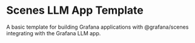 <!-- This README file is going to be the one displayed on the Grafana.com website for your plugin -->

# Scenes LLM App Template

A basic template for building Grafana applications with @grafana/scenes integrating with the Grafana LLM app.
